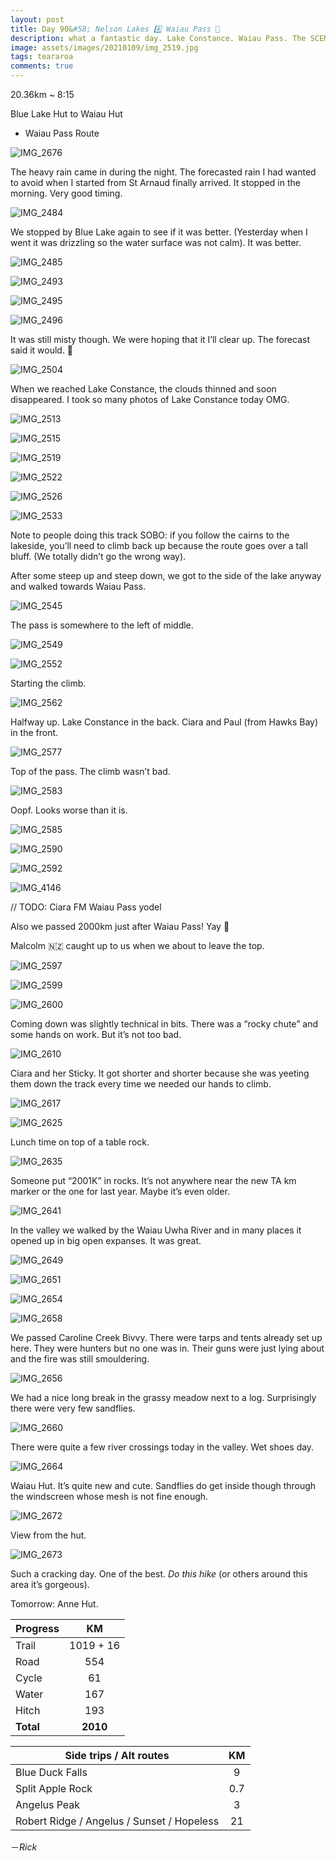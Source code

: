 ```yaml
---
layout: post
title: Day 90&#58; Nelson Lakes 4️⃣ Waiau Pass 🌄
description: what a fantastic day. Lake Constance. Waiau Pass. The SCENES. The CARNAGE.
image: assets/images/20210109/img_2519.jpg
tags: teararoa
comments: true
---
```


20.36km ~ 8:15

Blue Lake Hut to Waiau Hut

- Waiau Pass Route

![IMG_2676](/assets/images/20210109/img_2676.jpg)

The heavy rain came in during the night. The forecasted rain I had wanted to avoid when I started from St Arnaud finally arrived. It stopped in the morning. Very good timing. 

![IMG_2484](/assets/images/20210109/img_2484.jpg)

We stopped by Blue Lake again to see if it was better. (Yesterday when I went it was drizzling so the water surface was not calm). It was better. 

![IMG_2485](/assets/images/20210109/img_2485.jpg)

![IMG_2493](/assets/images/20210109/img_2493.jpg)

![IMG_2495](/assets/images/20210109/img_2495.jpg)

![IMG_2496](/assets/images/20210109/img_2496.jpg)

It was still misty though. We were hoping that it I’ll clear up. The forecast said it would. 🤞

![IMG_2504](/assets/images/20210109/img_2504.jpg)

When we reached Lake Constance, the clouds thinned and soon disappeared. I took so many photos of Lake Constance today OMG.

![IMG_2513](/assets/images/20210109/img_2513.jpg)

![IMG_2515](/assets/images/20210109/img_2515.jpg)

![IMG_2519](/assets/images/20210109/img_2519.jpg)

![IMG_2522](/assets/images/20210109/img_2522.jpg)

![IMG_2526](/assets/images/20210109/img_2526.jpg)

![IMG_2533](/assets/images/20210109/img_2533.jpg)

Note to people doing this track SOBO: if you follow the cairns to the lakeside, you’ll need to climb back up because the route goes over a tall bluff. (We totally didn’t go the wrong way). 

After some steep up and steep down, we got to the side of the lake anyway and walked towards Waiau Pass. 

![IMG_2545](/assets/images/20210109/img_2545.jpg)

The pass is somewhere to the left of middle. 

![IMG_2549](/assets/images/20210109/img_2549.jpg)

![IMG_2552](/assets/images/20210109/img_2552.jpg)

Starting the climb. 

![IMG_2562](/assets/images/20210109/img_2562.jpg)

Halfway up. Lake Constance in the back. Ciara and Paul (from Hawks Bay) in the front. 

![IMG_2577](/assets/images/20210109/img_2577.jpg)

Top of the pass. The climb wasn’t bad. 

![IMG_2583](/assets/images/20210109/img_2583.jpg)

Oopf. Looks worse than it is. 

![IMG_2585](/assets/images/20210109/img_2585.jpg)

![IMG_2590](/assets/images/20210109/img_2590.jpg)

![IMG_2592](/assets/images/20210109/img_2592.jpg)

![IMG_4146](/assets/images/20210109/img_4146.jpg)

// TODO: Ciara FM Waiau Pass yodel 

Also we passed 2000km just after Waiau Pass! Yay 🎉

Malcolm 🇳🇿 caught up to us when we about to leave the top. 

![IMG_2597](/assets/images/20210109/img_2597.jpg)

![IMG_2599](/assets/images/20210109/img_2599.jpg)

![IMG_2600](/assets/images/20210109/img_2600.jpg)

Coming down was slightly technical in bits. There was a “rocky chute” and some hands on work. But it’s not too bad. 

![IMG_2610](/assets/images/20210109/img_2610.jpg)

Ciara and her Sticky. It got shorter and shorter because she was yeeting them down the track every time we needed our hands to climb. 

![IMG_2617](/assets/images/20210109/img_2617.jpg)

![IMG_2625](/assets/images/20210109/img_2625.jpg)

Lunch time on top of a table rock. 

![IMG_2635](/assets/images/20210109/img_2635.jpg)

Someone put “2001K” in rocks. It’s not anywhere near the new TA km marker or the one for last year. Maybe it’s even older. 

![IMG_2641](/assets/images/20210109/img_2641.jpg)

In the valley we walked by the Waiau Uwha River and in many places it opened up in big open expanses. It was great. 

![IMG_2649](/assets/images/20210109/img_2649.jpg)

![IMG_2651](/assets/images/20210109/img_2651.jpg)

![IMG_2654](/assets/images/20210109/img_2654.jpg)

![IMG_2658](/assets/images/20210109/img_2658.jpg)

We passed Caroline Creek Bivvy. There were tarps and tents already set up here. They were hunters but no one was in. Their guns were just lying about and the fire was still smouldering. 

![IMG_2656](/assets/images/20210109/img_2656.jpg)

We had a nice long break in the grassy meadow next to a log. Surprisingly there were very few sandflies. 

![IMG_2660](/assets/images/20210109/img_2660.jpg)

There were quite a few river crossings today in the valley. Wet shoes day.

![IMG_2664](/assets/images/20210109/img_2664.jpg)

Waiau Hut. It’s quite new and cute. Sandflies do get inside though through the windscreen whose mesh is not fine enough. 

![IMG_2672](/assets/images/20210109/img_2672.jpg)

View from the hut. 

![IMG_2673](/assets/images/20210109/img_2673.jpg)

Such a cracking day. One of the best. *Do this hike* (or others around this area it’s gorgeous). 

Tomorrow: Anne Hut. 

| Progress | KM |
| ---- |:----:|
| Trail | 1019 + 16 |
| Road | 554 |
| Cycle | 61 |
| Water | 167 |
| Hitch | 193 |
| **Total** | **2010** |

| Side trips / Alt routes | KM |
| ---- |:----:|
| Blue Duck Falls | 9 |
| Split Apple Rock | 0.7 |
| Angelus Peak | 3 |
| Robert Ridge / Angelus / Sunset / Hopeless | 21 |


－_Rick_